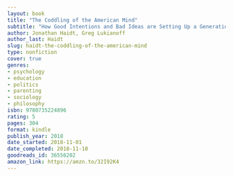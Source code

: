 ```yaml
---
layout: book
title: "The Coddling of the American Mind"
subtitle: "How Good Intentions and Bad Ideas are Setting Up a Generation for Failure" 
author: Jonathan Haidt, Greg Lukianoff
author_last: Haidt
slug: haidt-the-coddling-of-the-american-mind
type: nonfiction
cover: true
genres:
- psychology
- education
- politics
- parenting
- sociology
- philosophy
isbn: 9780735224896
rating: 5
pages: 304
format: kindle
publish_year: 2018
date_started: 2018-11-01
date_completed: 2018-11-10
goodreads_id: 36556202
amazon_link: https://amzn.to/32I92K4
---
```

